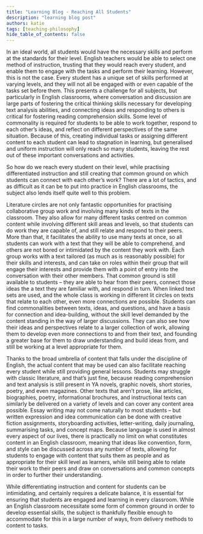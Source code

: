```yaml
---
title: "Learning Blog - Reaching All Students"
description: "learning blog post"
authors: katie
tags: [teaching-philosophy]
hide_table_of_contents: false
---
```


In an ideal world, all students would have the necessary skills and perform at the standards for their level. English teachers would be able to select one method of instruction, trusting that they would reach every student, and enable them to engage with the tasks and perform their learning. However, this is not the case. Every student has a unique set of skills <!--truncate-->performed at varying levels, and they will not all be engaged with or even capable of the tasks set before them. This presents a challenge for all subjects, but particularly in English classrooms, where conversation and discussion are large parts of fostering the critical thinking skills necessary for developing text analysis abilities, and connecting ideas and responding to others is critical for fostering reading comprehension skills. Some level of commonality is required for students to be able to work together, respond to each other’s ideas, and reflect on different perspectives of the same situation. Because of this, creating individual tasks or assigning different content to each student can lead to stagnation in learning, but generalised and uniform instruction will only reach so many students, leaving the rest out of these important conversations and activities. 


So how do we reach every student on their level, while practising differentiated instruction and still creating that common ground on which students can connect with each other’s work? There are a lot of tactics, and as difficult as it can be to put into practice in English classrooms, the subject also lends itself quite well to this problem. 

Literature circles are not only fantastic opportunities for practising collaborative group work and involving many kinds of texts in the classroom. They also allow for many different tasks centred on common content while involving different skill areas and levels, so that students can do work they are capable of, and still relate and respond to their peers. More than that, it facilitates the ability to use many texts at once, so all students can work with a text that they will be able to comprehend, and others are not bored or intimidated by the content they work with. Each group works with a text tailored (as much as is reasonably possible) for their skills and interests, and can take on roles within their group that will engage their interests and provide them with a point of entry into the conversation with their other members. That common ground is still available to students – they are able to hear from their peers, connect those ideas the a text they are familiar with, and respond in turn. When linked text sets are used, and the whole class is working in different lit circles on texts that relate to each other, even more connections are possible. Students can find commonalities between texts, ideas, and questions, and have a basis for connection and idea-building, without the skill level demanded by the content standing in the way of larger discussions. They can also see how their ideas and perspectives relate to a larger collection of work, allowing them to develop even more connections to and from their text, and founding a greater base for them to draw understanding and build ideas from, and still be working at a level appropriate for them. 

Thanks to the broad umbrella of content that falls under the discipline of English, the actual content that may be used can also facilitate reaching every student while still providing general lessons. Students may struggle with classic literature, and that’s just fine, because reading comprehension and text analysis is still present in YA novels, graphic novels, short stories, poetry, and even magazines. Other texts that aren’t prose, like articles, biographies, poetry, informational brochures, and instructional texts can similarly be delivered on a variety of levels and can cover any content area possible. Essay writing may not come naturally to most students – but written expression and idea communication can be done with creative fiction assignments, storyboarding activities, letter-writing, daily journaling, summarising tasks, and concept maps. Because language is used in almost every aspect of our lives, there is practically no limit on what constitutes content in an English classroom, meaning that ideas like convention, form, and style can be discussed across any number of texts, allowing for students to engage with content that suits them as people and as appropriate for their skill level as learners, while still being able to relate their work to their peers and draw on conversations and common concepts in order to further their understanding. 

While differentiating instruction and content for students can be intimidating, and certainly requires a delicate balance, it is essential for ensuring that students are engaged and learning in every classroom. While an English classroom necessitate some form of common ground in order to develop essential skills, the subject is thankfully flexible enough to accommodate for this in a large number of ways, from delivery methods to content to tasks. 

